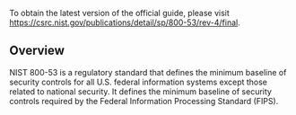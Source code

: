 To obtain the latest version of the official guide, please visit https://csrc.nist.gov/publications/detail/sp/800-53/rev-4/final.

## Overview

NIST 800-53 is a regulatory standard that defines the minimum baseline of
security controls for all U.S. federal information systems except those related
to national security. It defines the minimum baseline of security controls
required by the Federal Information Processing Standard (FIPS).
